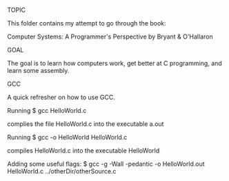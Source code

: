 TOPIC

This folder contains my attempt to go through the book:

Computer Systems: A Programmer's Perspective
by Bryant & O'Hallaron

GOAL

The goal is to learn how computers work, get better at C programming, and learn some assembly.


GCC

A quick refresher on how to use GCC.

Running
$ gcc HelloWorld.c

complies the file HelloWorld.c into the executable a.out

Running
$ gcc -o HelloWorld HelloWorld.c

compiles HelloWorld.c into the executable HelloWorld

Adding some useful flags:
$ gcc -g -Wall -pedantic -o HelloWorld.out HelloWorld.c ../otherDir/otherSource.c
